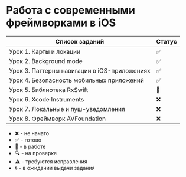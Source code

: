 # Работа с современными фреймворками в iOS

| Список заданий                               | Статус             |
| -------------------------------------------- | ------------------ |
| Урок 1. Карты и локации                      | :white_check_mark: |
| Урок 2. Background mode                      | :white_check_mark: |
| Урок 3. Паттерны навигации в iOS-приложениях | :white_check_mark: |
| Урок 4. Безопасность мобильных приложений    | :white_check_mark: |
| Урок 5. Библиотека RxSwift                   | :memo:             |
| Урок 6. Xcode Instruments                    | :x:                |
| Урок 7. Локальные и пуш-уведомления          | :x:                |
| Урок 8. Фреймворк AVFoundation               | :x:                |

-   :x: - не начато
-   :white_check_mark: - готово
-   :memo: - в работе
-   :mag: - на проверке
-   :warning: - требуются исправления
-   :cyclone: - в ожидании выдачи задания
